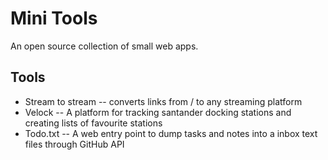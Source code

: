 # Mini Tools

An open source collection of small web apps.

## Tools

  * Stream to stream -- converts links from / to any streaming platform
  * Velock -- A platform for tracking santander docking stations and creating lists of favourite stations
  * Todo.txt -- A web entry point to dump tasks and notes into a inbox text files through GitHub API
